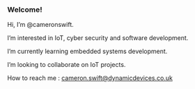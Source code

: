 ### Welcome!

Hi, I’m @cameronswift.

I’m interested in IoT, cyber security and software development.

I’m currently learning embedded systems development.

I’m looking to collaborate on IoT projects.

How to reach me : cameron.swift@dynamicdevices.co.uk
